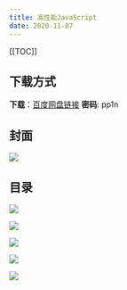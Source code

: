 ```yaml
---
title: 高性能JavaScript
date: 2020-11-07
---
```

[[TOC]]

## 下载方式

**下载**：[百度网盘链接](https://pan.baidu.com/s/1xDXn5LroXLjGNb0YE5u-lw)
**密码**: pp1n

## 封面

![](https://p1-juejin.byteimg.com/tos-cn-i-k3u1fbpfcp/de5bef2f843d4e30b8e70988d7a0c68b~tplv-k3u1fbpfcp-watermark.image)

## 目录


![](https://p6-juejin.byteimg.com/tos-cn-i-k3u1fbpfcp/1b3c34043a114a4a953f759988ef76c3~tplv-k3u1fbpfcp-watermark.image)

![](https://p6-juejin.byteimg.com/tos-cn-i-k3u1fbpfcp/dcb3432cd85a4f0cb5f956e5a6242936~tplv-k3u1fbpfcp-watermark.image)

![](https://p9-juejin.byteimg.com/tos-cn-i-k3u1fbpfcp/ce1032a1416b45b0a16f2dd5638cecb9~tplv-k3u1fbpfcp-watermark.image)

![](https://p1-juejin.byteimg.com/tos-cn-i-k3u1fbpfcp/5c76b3c0a69e459d9e134821da4be134~tplv-k3u1fbpfcp-watermark.image)

![](https://p9-juejin.byteimg.com/tos-cn-i-k3u1fbpfcp/91e107d561ff49968ec81e5cf1805535~tplv-k3u1fbpfcp-watermark.image)